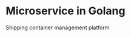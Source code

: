 Microservice in Golang
======================================

Shipping container management platform
